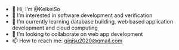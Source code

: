 - 👋 Hi, I’m @KeikeiSo
- 👀 I’m interested in software development and verification
- 🌱 I’m currently learning database building, web based application development and cloud computing
- 💞️ I’m looking to collaborate on web app development
- 📫 How to reach me: qiqisu2020@gmail.com

<!---
KeikeiSo/KeikeiSo is a ✨ special ✨ repository because its `README.md` (this file) appears on your GitHub profile.
You can click the Preview link to take a look at your changes.
--->
